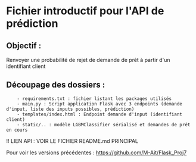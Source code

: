 # Fichier introductif pour l'API de prédiction

  ## Objectif : 
  Renvoyer une probabilité de rejet de demande de prêt à partir d'un identifiant client
  
  ## Découpage des dossiers : 
        - requirements.txt : fichier listant les packages utilisés
        - main.py : Script application Flask avec 3 endpoints (demande d'input, liste des inputs possibles, prédiction)
        - templates/index.html : Endpoint demande d'input (identifiant client)
        - static/.. : modèle LGBMClassifier sérialisé et demandes de prêt en cours

!! LIEN API : VOIR LE FICHIER README.md PRINCIPAL

Pour voir les versions précédentes : https://github.com/M-Ait/Flask_Proj7

